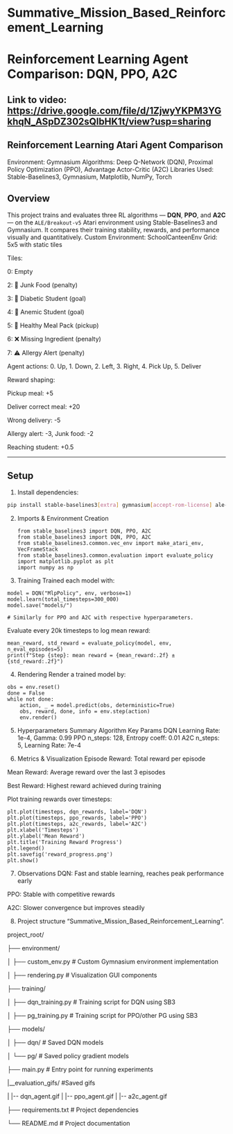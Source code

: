 # Summative_Mission_Based_Reinforcement_Learning
# Reinforcement Learning Agent Comparison: DQN, PPO, A2C

## Link to video: https://drive.google.com/file/d/1ZjwyYKPM3YGkhqN_ASpDZ302sQlbHK1t/view?usp=sharing


## Reinforcement Learning Atari Agent Comparison
Environment:  Gymnasium
Algorithms: Deep Q-Network (DQN), Proximal Policy Optimization (PPO), Advantage Actor-Critic (A2C)
Libraries Used: Stable-Baselines3, Gymnasium, Matplotlib, NumPy, Torch

## Overview
This project trains and evaluates three RL algorithms — **DQN**, **PPO**, and **A2C** — on the `ALE/Breakout-v5` Atari environment using Stable-Baselines3 and Gymnasium. It compares their training stability, rewards, and performance visually and quantitatively.
Custom Environment: SchoolCanteenEnv
Grid: 5x5 with static tiles

Tiles:

0: Empty

2: 🍩 Junk Food (penalty)

3: 🧒 Diabetic Student (goal)

4: 🧒 Anemic Student (goal)

5: 🍎 Healthy Meal Pack (pickup)

6: ❌ Missing Ingredient (penalty)

7: ⚠️ Allergy Alert (penalty)

Agent actions:
0. Up, 1. Down, 2. Left, 3. Right, 4. Pick Up, 5. Deliver

Reward shaping:

Pickup meal: +5

Deliver correct meal: +20

Wrong delivery: -5

Allergy alert: -3, Junk food: -2

Reaching student: +0.5

---

## Setup

1. Install dependencies:
```bash
pip install stable-baselines3[extra] gymnasium[accept-rom-license] ale-py matplotlib numpy
```
2. Imports & Environment Creation
   ```
   from stable_baselines3 import DQN, PPO, A2C
   from stable_baselines3 import DQN, PPO, A2C
   from stable_baselines3.common.vec_env import make_atari_env, VecFrameStack
   from stable_baselines3.common.evaluation import evaluate_policy
   import matplotlib.pyplot as plt
   import numpy as np
3. Training
Trained each model with:
```
model = DQN("MlpPolicy", env, verbose=1)
model.learn(total_timesteps=300_000)
model.save("models/")

# Similarly for PPO and A2C with respective hyperparameters.
```
Evaluate every 20k timesteps to log mean reward:
```
mean_reward, std_reward = evaluate_policy(model, env, n_eval_episodes=5)
print(f"Step {step}: mean reward = {mean_reward:.2f} ± {std_reward:.2f}")
```
4. Rendering
Render a trained model by:
```
obs = env.reset()
done = False
while not done:
    action, _ = model.predict(obs, deterministic=True)
    obs, reward, done, info = env.step(action)
    env.render()
```
5. Hyperparameters Summary
Algorithm	         Key                       Params
DQN	            Learning Rate: 1e-4,          Gamma: 0.99
PPO	            n_steps: 128,                 Entropy coeff: 0.01
A2C	            n_steps: 5,                   Learning Rate: 7e-4

6. Metrics & Visualization
Episode Reward: Total reward per episode

Mean Reward: Average reward over the last 3 episodes

Best Reward: Highest reward achieved during training

Plot training rewards over timesteps:
```
plt.plot(timesteps, dqn_rewards, label='DQN')
plt.plot(timesteps, ppo_rewards, label='PPO')
plt.plot(timesteps, a2c_rewards, label='A2C')
plt.xlabel('Timesteps')
plt.ylabel('Mean Reward')
plt.title('Training Reward Progress')
plt.legend()
plt.savefig('reward_progress.png')
plt.show()
```
7. Observations
DQN: Fast and stable learning, reaches peak performance early

PPO: Stable with competitive rewards

A2C: Slower convergence but improves steadily

8. Project structure
   “Summative_Mission_Based_Reinforcement_Learning”.

project_root/

├── environment/

│   ├── custom_env.py            # Custom Gymnasium environment implementation

│   ├── rendering.py             # Visualization GUI components

├── training/

│   ├── dqn_training.py          # Training script for DQN using SB3

│   ├── pg_training.py           # Training script for PPO/other PG using SB3

├── models/

│   ├── dqn/                     # Saved DQN models

│   └── pg/                      # Saved policy gradient models

├── main.py                      # Entry point for running experiments

|__evaluation_gifs/              #Saved gifs 

|   |-- dqn_agent.gif
|   |-- ppo_agent.gif
|   |-- a2c_agent.gif

├── requirements.txt             # Project dependencies

└── README.md                    # Project documentation




